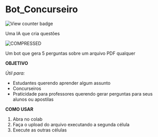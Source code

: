 # Bot_Concurseiro

![View counter badge](https://<Your-cloudflare-deployment>.workers.dev)

Uma IA que cria questões

![COMPRESSED](https://github.com/the-Luke-R/Bot_Concurseiro/assets/118010668/1ee4b07e-231d-4761-8023-b4418dcfed65)

Um bot que gera 5 perguntas sobre um arquivo PDF qualquer

**OBJETIVO**

*Útil para:*
* Estudantes querendo aprender algum assunto
* Concurseiros
* Praticidade para professores querendo gerar perguntas para seus alunos ou apostilas

**COMO USAR**
1. Abra no colab
2. Faça o upload do arquivo executando a segunda célula
3. Execute as outras células
